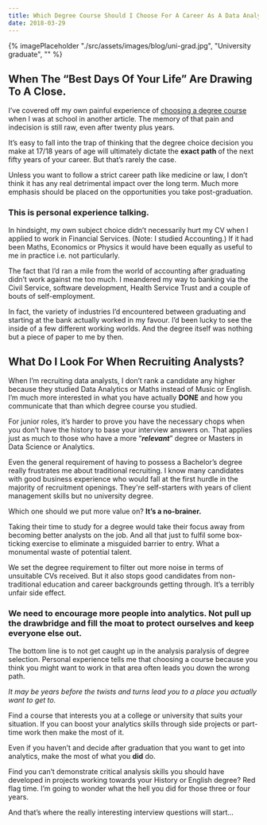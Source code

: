 ```yaml
---
title: Which Degree Course Should I Choose For A Career As A Data Analyst?
date: 2018-03-29
---
```

{% imagePlaceholder "./src/assets/images/blog/uni-grad.jpg", "University graduate", "" %}

## When The &#8220;Best Days Of Your Life&#8221; Are Drawing To A Close.

I’ve covered off my own painful experience of [choosing a degree course](/articles/should-i-feel-nervous-that-the-data-world-is-changing-at-a-faster-and-faster-pace-and-i-cant-keep-up/) when I was at school in another article. The memory of that pain and indecision is still raw, even after twenty plus years.

It’s easy to fall into the trap of thinking that the degree choice decision you make at 17/18 years of age will ultimately dictate the **exact path** of the next fifty years of your career. But that’s rarely the case.

Unless you want to follow a strict career path like medicine or law, I don’t think it has any real detrimental impact over the long term. Much more emphasis should be placed on the opportunities you take post-graduation.

### This is personal experience talking.

In hindsight, my own subject choice didn’t necessarily hurt my CV when I applied to work in Financial Services. (Note: I studied Accounting.) If it had been Maths, Economics or Physics it would have been equally as useful to me in practice i.e. not particularly.

The fact that I’d ran a mile from the world of accounting after graduating didn’t work against me too much. I meandered my way to banking via the Civil Service, software development, Health Service Trust and a couple of bouts of self-employment. 

In fact, the variety of industries I’d encountered between graduating and starting at the bank actually worked in my favour. I’d been lucky to see the inside of a few different working worlds. And the degree itself was nothing but a piece of paper to me by then.

## What Do I Look For When Recruiting Analysts?

When I&#8217;m recruiting data analysts, I don’t rank a candidate any higher because they studied Data Analytics or Maths instead of Music or English. I’m much more interested in what you have actually **DONE** and how you communicate that than which degree course you studied.

For junior roles, it’s harder to prove you have the necessary chops when you don’t have the history to base your interview answers on. That applies just as much to those who have a more “_**relevant**_” degree or Masters in Data Science or Analytics.

Even the general requirement of having to possess a Bachelor’s degree really frustrates me about traditional recruiting. I know many candidates with good business experience who would fall at the first hurdle in the majority of recruitment openings. They're self-starters with years of client management skills but no university degree.

Which one should we put more value on? **It&#8217;s a no-brainer.**

Taking their time to study for a degree would take their focus away from becoming better analysts on the job. And all that just to fulfil some box-ticking exercise to eliminate a misguided barrier to entry. What a monumental waste of potential talent.

We set the degree requirement to filter out more noise in terms of unsuitable CVs received. But it also stops good candidates from non-traditional education and career backgrounds getting through. It&#8217;s a terribly unfair side effect.

### We need to encourage more people into analytics. Not pull up the drawbridge and fill the moat to protect ourselves and keep everyone else out.

The bottom line is to not get caught up in the analysis paralysis of degree selection. Personal experience tells me that choosing a course because you think you might want to work in that area often leads you down the wrong path.

_It may be years before the twists and turns lead you to a place you actually want to get to._

Find a course that interests you at a college or university that suits your situation. If you can boost your analytics skills through side projects or part-time work then make the most of it.

Even if you haven’t and decide after graduation that you want to get into analytics, make the most of what you **did** do.

Find you can’t demonstrate critical analysis skills you should have developed in projects working towards your History or English degree? Red flag time. I’m going to wonder what the hell you did for those three or four years.

And that’s where the really interesting interview questions will start…